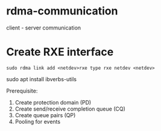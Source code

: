 # rdma-communication
client - server communication

# Create RXE interface

`sudo rdma link add <netdev>rxe type rxe netdev <netdev>`

sudo apt install ibverbs-utils

Prerequisite:
1. Create protection domain (PD)
2. Create send/receive completion queue (CQ)
3. Create queue pairs (QP)
4. Pooling for events
